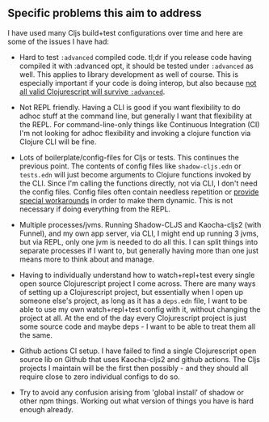 

## Specific problems this aim to address

I have used many Cljs build+test configurations over time and here are some of the issues I have had:

* Hard to test `:advanced` compiled code. tl;dr if you release code having compiled it with
  :advanced opt, it should be tested under `:advanced` as well. This applies to library development as well of course.
  This is especially important if your code
  is doing interop, but also because [not all valid Clojurescript will survive `:advanced`](https://clojure.atlassian.net/browse/CLJS-3315).

* Not REPL friendly. Having a CLI is good if you want flexibility to do adhoc stuff at the command line, but
generally I want that flexibility at the REPL. For command-line-only things like Continuous Integration (CI) I'm not
looking for adhoc flexibility and invoking a clojure function via Clojure CLI will be fine.

* Lots of boilerplate/config-files for Cljs or tests. This continues the previous point. The contents
  of config files like  `shadow-cljs.edn` or `tests.edn` will just become arguments to Clojure functions
  invoked by the CLI. Since I'm calling the functions directly, not via CLI, I don't need the config files.
  Config files often contain needless repetition or [provide special workarounds](https://shadow-cljs.github.io/docs/UsersGuide.html#config-merge)
  in order to make them dynamic. This is not necessary if doing everything from the REPL.

* Multiple processes/jvms. Running Shadow-CLJS and Kaocha-cljs2
  (with Funnel), and my own app server, via CLI, I might end up running 3 jvms, but via REPL, only one jvm is needed to do all this.
  I can split things into separate processes if I want to, but generally having more than one just means more to think about and
  manage.

* Having to individually understand how to watch+repl+test every single open source Clojurescript project I come across.
  There are many ways of setting up
  a Clojurescript project, but essentially when I open up someone else's project, as long as it has a `deps.edn` file, I want to be
  able to use my own watch+repl+test config with it, without changing the project at all. At the end of the day every Clojurescript project
  is just some source code and maybe deps - I want to be able to treat them all the same.

* Github actions CI setup. I have failed to find a single Clojurescript open source lib on Github that uses Kaocha-cljs2 and
  github actions. The Cljs projects I maintain will be the first then possibly - and they should all require close to zero
  individual configs to do so.

* Try to avoid any confusion arising from 'global install' of shadow or other npm things. Working out what version of things you
  have is hard enough already. 
